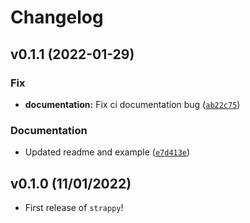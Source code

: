 # Changelog

<!--next-version-placeholder-->

## v0.1.1 (2022-01-29)
### Fix
* **documentation:** Fix ci documentation bug ([`ab22c75`](https://github.com/UBC-MDS/strappy/commit/ab22c751fd48ccbe5a10fd397a42f7b146717822))

### Documentation
* Updated readme and example ([`e7d413e`](https://github.com/UBC-MDS/strappy/commit/e7d413ea69aab4011bc5f609ede9e2d704c22eee))

## v0.1.0 (11/01/2022)

- First release of `strappy`!